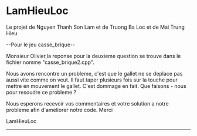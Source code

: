 LamHieuLoc
==========

Le projet de Nguyen Thanh Son Lam et de Truong Ba Loc et de Mai Trung Hieu

--Pour le jeu casse_brique--

Monsieur Olivier,la reponse pour la deuxieme question se trouve dans le fichier nomme "casse_brique2.cpp".

Nous avons rencontre un probleme, c'est que le gallet ne se deplace pas aussi vite comme on veut. Il faut taper plusieurs fois sur la touche pour mettre en mouvement le gallet. C'est dommage en fait. Que faisons - nous pour resoudre ce probleme ?

Nous esperons recevoir vos commentaires et votre solution a notre probleme afin d'ameliorer notre code.
Merci

LamHieuLoc

----------------------------

